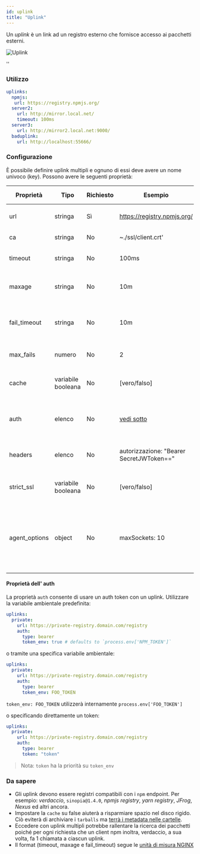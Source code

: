 ```yaml
---
id: uplink
title: "Uplink"
---
```


Un *uplink* è un link ad un registro esterno che fornisce accesso ai pacchetti esterni.

![Uplink](https://user-images.githubusercontent.com/558752/52976233-fb0e3980-33c8-11e9-8eea-5415e6018144.png)

<div id="codefund">''</div>

### Utilizzo

```yaml
uplinks:
  npmjs:
   url: https://registry.npmjs.org/
  server2:
    url: http://mirror.local.net/
    timeout: 100ms
  server3:
    url: http://mirror2.local.net:9000/
  baduplink:
    url: http://localhost:55666/
```

### Configurazione

È possibile definire uplink multipli e ognuno di essi deve avere un nome univoco (key). Possono avere le seguenti proprietà:

| Proprietà     | Tipo               | Richiesto | Esempio                                  | Supporto | Descrizione                                                                                                                                                              | Impostazione predefinita |
| ------------- | ------------------ | --------- | ---------------------------------------- | -------- | ------------------------------------------------------------------------------------------------------------------------------------------------------------------------ | ------------------------ |
| url           | stringa            | Sì        | https://registry.npmjs.org/              | tutti    | L'url del registro di sistema                                                                                                                                            | npmjs                    |
| ca            | stringa            | No        | ~./ssl/client.crt'                       | tutti    | Certificato del percorso SSL                                                                                                                                             | Non predefinito          |
| timeout       | stringa            | No        | 100ms                                    | tutti    | impostare nuovo timeout per la richiesta                                                                                                                                 | 30s                      |
| maxage        | stringa            | No        | 10m                                      | tutti    | la soglia di tempo entro cui la cache è valida                                                                                                                           | 2m                       |
| fail_timeout  | stringa            | No        | 10m                                      | tutti    | definire il tempo massimo dopo il quale una richiesta fallisce                                                                                                           | 5m                       |
| max_fails     | numero             | No        | 2                                        | tutti    | limite massimo di fallimenti ad ogni richiesta                                                                                                                           | 2                        |
| cache         | variabile booleana | No        | [vero/falso]                             | >= 2.1   | memorizzare nella cache tutti i tarball remoti in archivio                                                                                                               | vero                     |
| auth          | elenco             | No        | [vedi sotto](uplinks.md#auth-property)   | >= 2.5   | assegnare l'intestazione 'Autorizzazione' [ ulteriori informazioni](http://blog.npmjs.org/post/118393368555/deploying-with-npm-private-modules)                          | disabilitato             |
| headers       | elenco             | No        | autorizzazione: "Bearer SecretJWToken==" | tutti    | elenco di intestazioni personalizzate per l'uplink                                                                                                                       | disabilitato             |
| strict_ssl    | variabile booleana | No        | [vero/falso]                             | >= 3.0   | Se vero, richiede che i certificati SSL siano validi.                                                                                                                    | vero                     |
| agent_options | object             | No        | maxSockets: 10                           | >= 4.0.2 | options for the HTTP or HTTPS Agent responsible for managing uplink connection persistence and reuse [more info](https://nodejs.org/api/http.html#http_class_http_agent) | Non predefinito          |

#### Proprietà dell' auth

La proprietà `auth` consente di usare un auth token con un uplink. Utilizzare la variabile ambientale predefinita:

```yaml
uplinks:
  private:
    url: https://private-registry.domain.com/registry
    auth:
      type: bearer
      token_env: true # defaults to `process.env['NPM_TOKEN']`
```

o tramite una specifica variabile ambientale:

```yaml
uplinks:
  private:
    url: https://private-registry.domain.com/registry
    auth:
      type: bearer
      token_env: FOO_TOKEN
```

`token_env: FOO_TOKEN` utilizzerà internamente `process.env['FOO_TOKEN']`

o specificando direttamente un token:

```yaml
uplinks:
  private:
    url: https://private-registry.domain.com/registry
    auth:
      type: bearer
      token: "token"
```

> Nota: `token` ha la priorità su `token_env`

### Da sapere

* Gli uplink devono essere registri compatibili con i `npm` endpoint. Per esempio: *verdaccio*, `sinopia@1.4.0`, *npmjs registry*, *yarn registry*, *JFrog*, *Nexus* ed altri ancora.
* Impostare la `cache` su false aiuterà a risparmiare spazio nel disco rigido. Ciò eviterà di archiviare i `tarballs` ma [terrà i metadata nelle cartelle](https://github.com/verdaccio/verdaccio/issues/391).
* Eccedere con uplink multipli potrebbe rallentare la ricerca dei pacchetti poiché per ogni richiesta che un client npm inoltra, verdaccio, a sua volta, fa 1 chiamata a ciascun uplink.
* Il format (timeout, maxage e fail_timeout) segue le [unità di misura NGINX](http://nginx.org/en/docs/syntax.html)